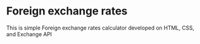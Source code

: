 # Foreign exchange rates
 This is simple Foreign exchange rates calculator developed on HTML, CSS, and Exchange API
